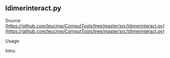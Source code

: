 ## ldimerinteract.py

Source: [https://github.com/leucinw/ComputTools/tree/master/src/ldimerinteract.py](https://github.com/leucinw/ComputTools/tree/master/src/ldimerinteract.py)

Usage:

Intro:

